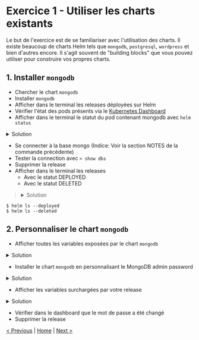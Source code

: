 # Exercice 1 - Utiliser les charts existants

Le but de l'exercice est de se familiariser avec l'utilisation des charts.
Il existe beaucoup de charts Helm tels que `mongodb`, `postgresql`, `wordpress` et bien d'autres encore.
Il s'agit souvent de "building blocks" que vous pouvez utiliser pour construire vos propres charts.

## 1. Installer `mongodb`

* Chercher le chart `mongodb`
* Installer `mongodb`
* Afficher dans le terminal les releases déployées sur Helm
* Vérifier l'état des pods présents via le [Kubernetes Dashboard](http://localhost:8001/api/v1/namespaces/kube-system/services/https:kubernetes-dashboard:/proxy/.)
* Afficher dans le terminal le statut du pod contenant mongodb avec `helm status`

<details><summary>Solution</summary>
<p>

    $ helm status <release name>

</p>
</details>

* Se connecter à la base mongo (Indice: Voir la section NOTES de la commande précédente)
* Tester la connection avec `> show dbs`
* Supprimer la release
* Afficher dans le terminal les releases
    * Avec le statut DEPLOYED
    * Avec le statut DELETED
    
> <details><summary>Solution</summary>
<p>

    $ helm ls --deployed
    $ helm ls --deleted

</p>
</details>    

## 2. Personnaliser le chart `mongodb`

* Afficher toutes les variables exposées par le chart `mongodb`

<details><summary>Solution</summary>
<p>

    $ helm inspect values stable/mongodb

</p>
</details>


* Installer le chart `mongodb` en personnalisant le MongoDB admin password

<details><summary>Solution</summary>
<p>

    $ helm install --set mongodbRootPassword=test

</p>
</details>    
    
* Afficher les variables surchargées par votre release

<details><summary>Solution</summary>
<p>

    $ helm get values <release name>

</p>
</details>

* Vérifier dans le dashboard que le mot de passe a été changé
* Supprimer la release 

[< Previous](README.md) | [Home](README.md) | [Next >](ex2-create-charts.md)